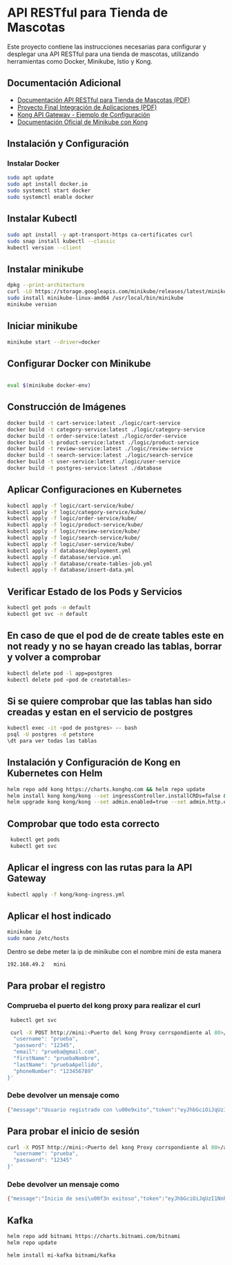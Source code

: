 
# API RESTful para Tienda de Mascotas

Este proyecto contiene las instrucciones necesarias para configurar y desplegar una API RESTful para una tienda de mascotas, utilizando herramientas como Docker, Minikube, Istio y Kong.

## Documentación Adicional
- [Documentación API RESTful para Tienda de Mascotas (PDF)](file:///C:/Users/marco/Desktop/UNI/A%C3%91O%204/INTEGRACION%20DE%20APLICACIONES/Practica2/Documentaci%C3%B3n%20API%20RESTful%20para%20Tienda%20de%20Mascotas.pdf)
- [Proyecto Final Integración de Aplicaciones (PDF)](file:///C:/Users/marco/Desktop/UNI/A%C3%91O%204/INTEGRACION%20DE%20APLICACIONES/final_project/PROYECTO%20FINAL%20INTEGRACI%C3%B3N%20DE%20APLICACIONES.pdf)
- [Kong API Gateway - Ejemplo de Configuración](https://github.com/jlfg-evereven/ucjc-ida/blob/main/kong-api-gateway/README.md)
- [Documentación Oficial de Minikube con Kong](https://minikube.sigs.k8s.io/docs/handbook/addons/kong-ingress/)

## Instalación y Configuración

### Instalar Docker
```bash
sudo apt update
sudo apt install docker.io
sudo systemctl start docker
sudo systemctl enable docker
```

## Instalar Kubectl
```bash
sudo apt install -y apt-transport-https ca-certificates curl
sudo snap install kubectl --classic
kubectl version --client
```
## Instalar minikube
```bash
dpkg --print-architecture
curl -LO https://storage.googleapis.com/minikube/releases/latest/minikube-linux-amd64
sudo install minikube-linux-amd64 /usr/local/bin/minikube
minikube version
```

## Iniciar minikube
```bash
minikube start --driver=docker
```

<!-- ## Instalar istio (De momento no)
```bash
curl -L https://istio.io/downloadIstio | sh -
cd istio-1.x.x
export PATH=$PWD/bin:$PATH
istioctl install --set profile=demo -y
kubectl -n istio-system get deploy
``` -->

<!-- ## Habilitar inyección automática de sidecar
```bash
kubectl label namespace default istio-injection=enabled
``` -->

## Configurar Docker con Minikube
```bash

eval $(minikube docker-env)
```

## Construcción de Imágenes
```bash
docker build -t cart-service:latest ./logic/cart-service
docker build -t category-service:latest ./logic/category-service
docker build -t order-service:latest ./logic/order-service
docker build -t product-service:latest ./logic/product-service
docker build -t review-service:latest ./logic/review-service
docker build -t search-service:latest ./logic/search-service
docker build -t user-service:latest ./logic/user-service
docker build -t postgres-service:latest ./database
```

## Aplicar Configuraciones en Kubernetes
```bash
kubectl apply -f logic/cart-service/kube/
kubectl apply -f logic/category-service/kube/
kubectl apply -f logic/order-service/kube/
kubectl apply -f logic/product-service/kube/
kubectl apply -f logic/review-service/kube/
kubectl apply -f logic/search-service/kube/
kubectl apply -f logic/user-service/kube/
kubectl apply -f database/deployment.yml
kubectl apply -f database/service.yml
kubectl apply -f database/create-tables-job.yml
kubectl apply -f database/insert-data.yml

```

## Verificar Estado de los Pods y Servicios
```bash
kubectl get pods -n default
kubectl get svc -n default
```

## En caso de que el pod de de create tables este en not ready y no se hayan creado las tablas, borrar y volver a comprobar
```bash
kubectl delete pod -l app=postgres
kubectl delete pod <pod de createtables>
```

## Si se quiere comprobar que las tablas han sido creadas y estan en el servicio de postgres
```bash
kubectl exec -it <pod de postgres> -- bash
psql -U postgres -d petstore
\dt para ver todas las tablas
```

##  Instalación y Configuración de Kong en Kubernetes con Helm
```bash
helm repo add kong https://charts.konghq.com && helm repo update
helm install kong kong/kong --set ingressController.installCRDs=false && \
helm upgrade kong kong/kong --set admin.enabled=true --set admin.http.enabled=true

```

##  Comprobar que todo  esta correcto
```bash
 kubectl get pods
 kubectl get svc
```


##  Aplicar el ingress con las rutas para la API Gateway
```bash
kubectl apply -f kong/kong-ingress.yml
```

## Aplicar el host indicado
```bash
minikube ip
sudo nano /etc/hosts
```
Dentro se debe meter la ip de minikube con el nombre mini de esta manera
```bash
192.168.49.2   mini
```




## Para probar el registro

### Comprueba el puerto del kong proxy para realizar  el curl
```bash
 kubectl get svc
```

```bash
 curl -X POST http://mini:<Puerto del kong Proxy corrspondiente al 80>/api/users/register -H "Content-Type: application/json" -d '{
  "username": "prueba",
  "password": "12345",
  "email": "prueba@gmail.com",
  "firstName": "pruebaNombre",
  "lastName": "pruebaApellido",
  "phoneNumber": "123456789"
}'
```

### Debe devolver un mensaje como 
```bash
{"message":"Usuario registrado con \u00e9xito","token":"eyJhbGciOiJqUzI1NnR5cCI6IkpXVCJ9.eyJ1ca12UO98snia82TlkMTk2Y2IthLWExMI5Ndj48ak1hwIjoxNzMxNzU4ODEwfQ.4AzOdX7Q75_yZq9HntelIk2pCw_Ks"}
```

## Para probar el inicio de sesión
```bash
curl -X POST http://mini:<Puerto del kong Proxy corrspondiente al 80>/api/users/login -H "Content-Type: application/json" -d '{
  "username": "prueba",
  "password": "12345"
}'
```
### Debe devolver un mensaje como 
```bash
{"message":"Inicio de sesi\u00f3n exitoso","token":"eyJhbGciOiJqUzI1NnR5cCI6IkpXVCJ9.eyJ1ca12UO98snia82TlkMTk2Y2IthLWExMI5Ndj48ak1hwIjoxNzMxNzU4ODEwfQ.4AzOdX7Q75_yZq9HntelIk2pCw_Ks"}
```



## Kafka
```bash
helm repo add bitnami https://charts.bitnami.com/bitnami
helm repo update
```
```bash
helm install mi-kafka bitnami/kafka
```